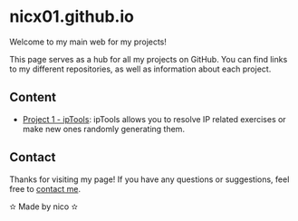 # nicx01.github.io

Welcome to my main web for my projects!

This page serves as a hub for all my projects on GitHub. You can find links to my different repositories, as well as information about each project.

## Content

- [Project 1 - ipTools](https://nicx01.github.io/ipTools): ipTools allows you to resolve IP related exercises or make new ones randomly generating them.

## Contact

Thanks for visiting my page! If you have any questions or suggestions, feel free to [contact me](mailto:youremail@example.com).

✫ Made by nico ✫
